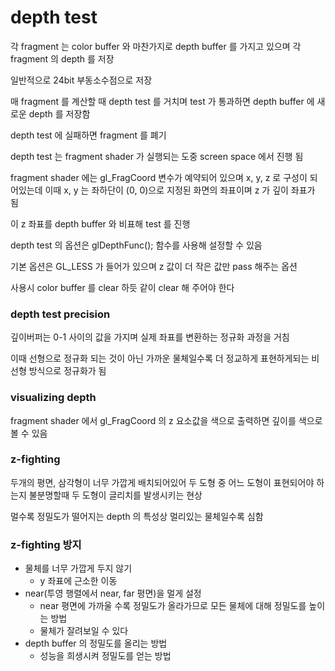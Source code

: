 # depth test

각 fragment 는 color buffer 와 마찬가지로  depth buffer 를 가지고 있으며 각 fragment 의 depth 를 저장

일반적으로 24bit 부동소수점으로 저장

매 fragment 를 계산할 때 depth test 를 거치며 test 가 통과하면 depth buffer 에 새로운 depth 를 저장함

depth test 에 실패하면 fragment 를 폐기

depth test 는 fragment shader 가 실행되는 도중 screen space 에서 진행 됨

fragment shader 에는 gl_FragCoord 변수가 예약되어 있으며 x, y, z 로 구성이 되어있는데 이때 x, y 는 좌하단이 (0, 0)으로 지정된 화면의 좌표이며 z 가 깊이 좌표가 됨

이 z 좌표를 depth buffer 와 비표해 test 를 진행

depth test 의 옵션은 glDepthFunc(); 함수를 사용해 설정할 수 있음

기본 옵션은 GL_LESS 가 들어가 있으며 z 값이 더 작은 값만 pass 해주는 옵션

사용시 color buffer 를 clear 하듯 같이 clear 해 주어야 한다

### depth test precision

깊이버퍼는 0-1 사이의 값을 가지며 실제 좌표를 변환하는 정규화 과정을 거침

이때 선형으로 정규화 되는 것이 아닌 가까운 물체일수록 더 정교하게 표현하게되는 비선형 방식으로 정규화가 됨

### visualizing depth

fragment shader 에서 gl_FragCoord 의 z 요소값을 색으로 출력하면 깊이를 색으로 볼 수 있음

### z-fighting

두개의 평면, 삼각형이 너무 가깝게 배치되어있어 두 도형 중 어느 도형이 표현되어야 하는지 불분명할때 두 도형이 글리치를 발생시키는 현상

멀수록 정밀도가 떨어지는 depth 의 특성상 멀리있는 물체일수록 심함

### z-fighting 방지

- 물체를 너무 가깝게 두지 않기
    - y 좌표에 근소한 이동
- near(투영 행렬에서 near, far 평면)을 멀게 설정
    - near 평면에 가까울 수록 정밀도가 올라가므로 모든 물체에 대해 정밀도를 높이는 방법
    - 물체가 잘려보일 수 있다
- depth buffer 의 정밀도를 올리는 방법
    - 성능을 희생시켜 정밀도를 얻는 방법